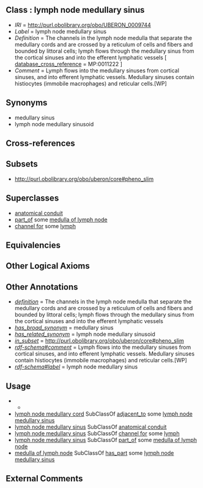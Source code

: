 
## Class : lymph node medullary sinus

 * *IRI* = http://purl.obolibrary.org/obo/UBERON_0009744
 * *Label* = lymph node medullary sinus
 * *Definition* = The channels in the lymph node medulla that separate the medullary cords and are crossed by a reticulum of cells and fibers and bounded by littoral cells; lymph flows through the medullary sinus from the cortical sinuses and into the efferent lymphatic vessels [ [database_cross_reference](../../ef/oboInOwl#hasDbXref.md) = MP:0011222 ]
 * *Comment* = Lymph flows into the medullary sinuses from cortical sinuses, and into efferent lymphatic vessels. Medullary sinuses contain histiocytes (immobile macrophages) and reticular cells.[WP]

## Synonyms

 * medullary sinus
 * lymph node medullary sinusoid

## Cross-references


## Subsets

 * http://purl.obolibrary.org/obo/uberon/core#pheno_slim

## Superclasses

 * [anatomical conduit](../../UBERON/11/UBERON_0004111.md)
 * [part_of](../../BFO/50/BFO_0000050.md) some [medulla of lymph node](../../UBERON/07/UBERON_0002007.md)
 * [channel for](../../core#channel/or/core#channel_for.md) some [lymph](../../UBERON/91/UBERON_0002391.md)

## Equivalencies


## Other Logical Axioms


## Other Annotations

 * *[definition](../../IAO/15/IAO_0000115.md)* = The channels in the lymph node medulla that separate the medullary cords and are crossed by a reticulum of cells and fibers and bounded by littoral cells; lymph flows through the medullary sinus from the cortical sinuses and into the efferent lymphatic vessels
 * *[has_broad_synonym](../../ym/oboInOwl#hasBroadSynonym.md)* = medullary sinus
 * *[has_related_synonym](../../ym/oboInOwl#hasRelatedSynonym.md)* = lymph node medullary sinusoid
 * *[in_subset](../../et/oboInOwl#inSubset.md)* = http://purl.obolibrary.org/obo/uberon/core#pheno_slim
 * *[rdf-schema#comment](../../nt/rdf-schema#comment.md)* = Lymph flows into the medullary sinuses from cortical sinuses, and into efferent lymphatic vessels. Medullary sinuses contain histiocytes (immobile macrophages) and reticular cells.[WP]
 * *[rdf-schema#label](../../el/rdf-schema#label.md)* = lymph node medullary sinus

## Usage

 * -
 * [lymph node medullary cord](../../UBERON/45/UBERON_0009745.md) SubClassOf [adjacent_to](../../RO/20/RO_0002220.md) some [lymph node medullary sinus](../../UBERON/44/UBERON_0009744.md)
 * [lymph node medullary sinus](../../UBERON/44/UBERON_0009744.md) SubClassOf [anatomical conduit](../../UBERON/11/UBERON_0004111.md)
 * [lymph node medullary sinus](../../UBERON/44/UBERON_0009744.md) SubClassOf [channel for](../../core#channel/or/core#channel_for.md) some [lymph](../../UBERON/91/UBERON_0002391.md)
 * [lymph node medullary sinus](../../UBERON/44/UBERON_0009744.md) SubClassOf [part_of](../../BFO/50/BFO_0000050.md) some [medulla of lymph node](../../UBERON/07/UBERON_0002007.md)
 * [medulla of lymph node](../../UBERON/07/UBERON_0002007.md) SubClassOf [has_part](../../BFO/51/BFO_0000051.md) some [lymph node medullary sinus](../../UBERON/44/UBERON_0009744.md)

## External Comments


